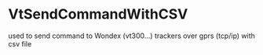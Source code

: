 # VtSendCommandWithCSV
used to send command to Wondex (vt300...) trackers over gprs (tcp/ip) with csv file
